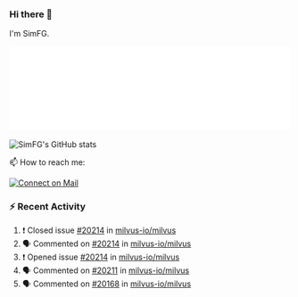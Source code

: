 ### Hi there 👋

I'm SimFG.

![Metrics](/metrics.plugin.followup.user.svg)

![SimFG's GitHub stats](https://github-readme-stats.vercel.app/api?username=SimFG&show_icons=true&theme=radical&count_private=true)

📫 How to reach me:

[![Connect on Mail](https://img.shields.io/badge/Ask%20me-anything-1abc9c.svg)](mailto:1142838399@qq.com)

### :zap: Recent Activity

<!--START_SECTION:activity-->
1. ❗️ Closed issue [#20214](https://github.com/milvus-io/milvus/issues/20214) in [milvus-io/milvus](https://github.com/milvus-io/milvus)
2. 🗣 Commented on [#20214](https://github.com/milvus-io/milvus/issues/20214) in [milvus-io/milvus](https://github.com/milvus-io/milvus)
3. ❗️ Opened issue [#20214](https://github.com/milvus-io/milvus/issues/20214) in [milvus-io/milvus](https://github.com/milvus-io/milvus)
4. 🗣 Commented on [#20211](https://github.com/milvus-io/milvus/issues/20211) in [milvus-io/milvus](https://github.com/milvus-io/milvus)
5. 🗣 Commented on [#20168](https://github.com/milvus-io/milvus/issues/20168) in [milvus-io/milvus](https://github.com/milvus-io/milvus)
<!--END_SECTION:activity-->

